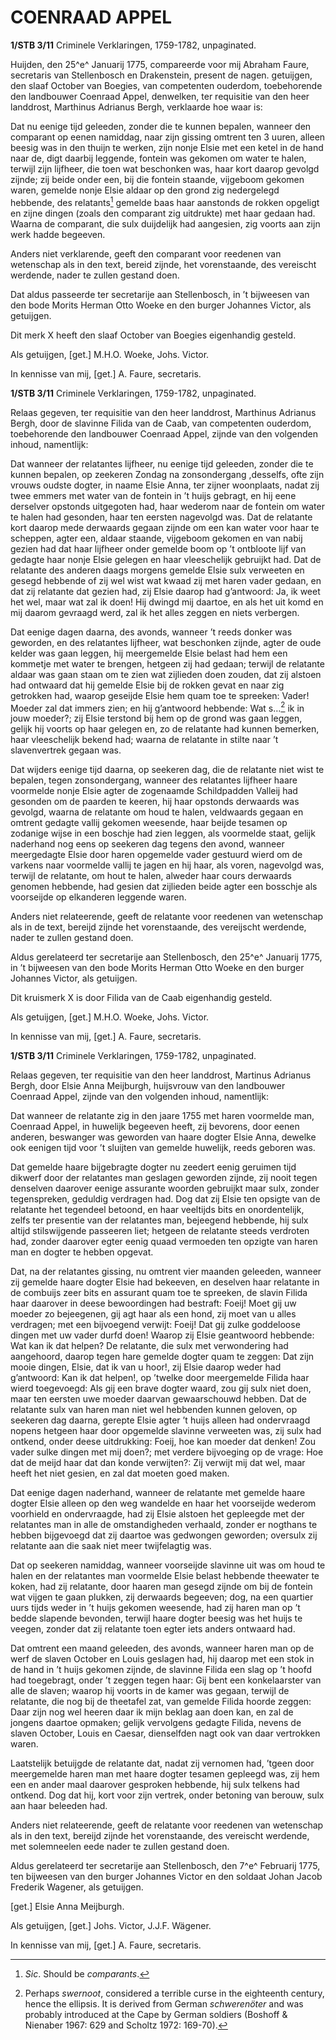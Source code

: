 # COENRAAD APPEL

**1/STB 3/11** Criminele Verklaringen, 1759-1782, unpaginated.

Huijden, den 25^e^ Januarij 1775, compareerde voor mij Abraham Faure, secretaris van Stellenbosch en Drakenstein, present de nagen. getuijgen, den slaaf October van Boegies, van competenten ouderdom, toebehorende den landbouwer Coenraad Appel, denwelken, ter requisitie van den heer landdrost, Marthinus Adrianus Bergh, verklaarde hoe waar is:

Dat nu eenige tijd geleeden, zonder die te kunnen bepalen, wanneer den comparant op eenen namiddag, naar zijn gissing omtrent ten 3 uuren, alleen beesig was in den thuijn te werken, zijn nonje Elsie met een ketel in de hand naar de, digt daarbij leggende, fontein was gekomen om water te halen, terwijl zijn lijfheer, die toen wat beschonken was, haar kort daarop gevolgd zijnde; zij beide onder een, bij die fontein staande, vijgeboom gekomen waren, gemelde nonje Elsie aldaar op den grond zig nedergelegd hebbende, des relatants[^1] gemelde baas haar aanstonds de rokken opgeligt en zijne dingen (zoals den comparant zig uitdrukte) met haar gedaan had. Waarna de comparant, die sulx duijdelijk had aangesien, zig voorts aan zijn werk hadde begeeven.

Anders niet verklarende, geeft den comparant voor reedenen van wetenschap als in den text, bereid zijnde, het vorenstaande, des vereischt werdende, nader te zullen gestand doen.

Dat aldus passeerde ter secretarije aan Stellenbosch, in ’t bijweesen van den bode Morits Herman Otto Woeke en den burger Johannes Victor, als getuijgen.

Dit merk X heeft den slaaf October van Boegies eigenhandig gesteld.

Als getuijgen, \[get.\] M.H.O. Woeke, Johs. Victor.

In kennisse van mij, \[get.\] A. Faure, secretaris.

**1/STB 3/11** Criminele Verklaringen, 1759-1782, unpaginated.

Relaas gegeven, ter requisitie van den heer landdrost, Marthinus Adrianus Bergh, door de slavinne Filida van de Caab, van competenten ouderdom, toebehorende den landbouwer Coenraad Appel, zijnde van den volgenden inhoud, namentlijk:

Dat wanneer der relatantes lijfheer, nu eenige tijd geleeden, zonder die te kunnen bepalen, op zeekeren Zondag na zonsondergang ,desselfs, ofte zijn vrouws oudste dogter, in naame Elsie Anna, ter zijner woonplaats, nadat zij twee emmers met water van de fontein in ’t huijs gebragt, en hij eene derselver opstonds uitgegoten had, haar wederom naar de fontein om water te halen had gesonden, haar ten eersten nagevolgd was. Dat de relatante kort daarop mede derwaards gegaan zijnde om een kan water voor haar te scheppen, agter een, aldaar staande, vijgeboom gekomen en van nabij gezien had dat haar lijfheer onder gemelde boom op ’t ontbloote lijf van gedagte haar nonje Elsie gelegen en haar vleeschelijk gebruijkt had. Dat de relatante des anderen daags morgens gemelde Elsie sulx verweeten en gesegd hebbende of zij wel wist wat kwaad zij met haren vader gedaan, en dat zij relatante dat gezien had, zij Elsie daarop had g’antwoord: Ja, ik weet het wel, maar wat zal ik doen! Hij dwingd mij daartoe, en als het uit komd en mij daarom gevraagd werd, zal ik het alles zeggen en niets verbergen.

Dat eenige dagen daarna, des avonds, wanneer ’t reeds donker was geworden, en des relatantes lijfheer, wat beschonken zijnde, agter de oude kelder was gaan leggen, hij meergemelde Elsie belast had hem een kommetje met water te brengen, hetgeen zij had gedaan; terwijl de relatante aldaar was gaan staan om te zien wat zijlieden doen zouden, dat zij alstoen had ontwaard dat hij gemelde Elsie bij de rokken gevat en naar zig getrokken had, waarop geseijde Elsie hem quam toe te spreeken: Vader! Moeder zal dat immers zien; en hij g’antwoord hebbende: Wat s…[^2] ik in jouw moeder?; zij Elsie terstond bij hem op de grond was gaan leggen, gelijk hij voorts op haar gelegen en, zo de relatante had kunnen bemerken, haar vleeschelijk bekend had; waarna de relatante in stilte naar ’t slavenvertrek gegaan was.

Dat wijders eenige tijd daarna, op seekeren dag, die de relatante niet wist te bepalen, tegen zonsondergang, wanneer des relatantes lijfheer haare voormelde nonje Elsie agter de zogenaamde Schildpadden Valleij had gesonden om de paarden te keeren, hij haar opstonds derwaards was gevolgd, waarna de relatante om houd te halen, veldwaards gegaan en omtrent gedagte vallij gekomen weesende, haar beijde tesamen op zodanige wijse in een boschje had zien leggen, als voormelde staat, gelijk naderhand nog eens op seekeren dag tegens den avond, wanneer meergedagte Elsie door haren opgemelde vader gestuurd wierd om de varkens naar voormelde vallij te jagen en hij haar, als voren, nagevolgd was, terwijl de relatante, om hout te halen, alweder haar cours derwaards genomen hebbende, had gesien dat zijlieden beide agter een bosschje als voorseijde op elkanderen leggende waren.

Anders niet relateerende, geeft de relatante voor reedenen van wetenschap als in de text, bereijd zijnde het vorenstaande, des vereijscht werdende, nader te zullen gestand doen.

Aldus gerelateerd ter secretarije aan Stellenbosch, den 25^e^ Januarij 1775, in ’t bijweesen van den bode Morits Herman Otto Woeke en den burger Johannes Victor, als getuijgen.

Dit kruismerk X is door Filida van de Caab eigenhandig gesteld.

Als getuijgen, \[get.\] M.H.O. Woeke, Johs. Victor.

In kennisse van mij, \[get.\] A. Faure, secretaris.

**1/STB 3/11** Criminele Verklaringen, 1759-1782, unpaginated.

Relaas gegeven, ter requisitie van den heer landdrost, Martinus Adrianus Bergh, door Elsie Anna Meijburgh, huijsvrouw van den landbouwer Coenraad Appel, zijnde van den volgenden inhoud, namentlijk:

Dat wanneer de relatante zig in den jaare 1755 met haren voormelde man, Coenraad Appel, in huwelijk begeeven heeft, zij bevorens, door eenen anderen, beswanger was geworden van haare dogter Elsie Anna, dewelke ook eenigen tijd voor ’t sluijten van gemelde huwelijk, reeds geboren was.

Dat gemelde haare bijgebragte dogter nu zeedert eenig geruimen tijd dikwerf door der relatantes man geslagen geworden zijnde, zij nooit tegen denselven daarover eenige assurante woorden gebruijkt maar sulx, zonder tegenspreken, geduldig verdragen had. Dog dat zij Elsie ten opsigte van de relatante het tegendeel betoond, en haar veeltijds bits en onordentelijk, zelfs ter presentie van der relatantes man, bejeegend hebbende, hij sulx altijd stilswijgende passeeren liet; hetgeen de relatante steeds verdroten had, zonder daarover egter eenig quaad vermoeden ten opzigte van haren man en dogter te hebben opgevat.

Dat, na der relatantes gissing, nu omtrent vier maanden geleeden, wanneer zij gemelde haare dogter Elsie had bekeeven, en deselven haar relatante in de combuijs zeer bits en assurant quam toe te spreeken, de slavin Filida haar daarover in deese bewoordingen had bestraft: Foeij! Moet gij uw moeder zo bejeegenen, gij agt haar als een hond, zij moet van u alles verdragen; met een bijvoegend verwijt: Foeij! Dat gij zulke goddeloose dingen met uw vader durfd doen! Waarop zij Elsie geantwoord hebbende: Wat kan ik dat helpen? De relatante, die sulx met verwondering had aangehoord, daarop tegen hare gemelde dogter quam te zeggen: Dat zijn mooie dingen, Elsie, dat ik van u hoor!, zij Elsie daarop weder had g’antwoord: Kan ik dat helpen!, op ’twelke door meergemelde Filida haar wierd toegevoegd: Als gij een brave dogter waard, zou gij sulx niet doen, maar ten eersten uwe moeder daarvan gewaarschouwd hebben. Dat de relatante sulx van haren man niet wel hebbenden kunnen geloven, op seekeren dag daarna, gerepte Elsie agter ’t huijs alleen had ondervraagd nopens hetgeen haar door opgemelde slavinne verweeten was, zij sulx had ontkend, onder deese uitdrukking: Foeij, hoe kan moeder dat denken! Zou vader sulke dingen met mij doen?; met verdere bijvoeging op de vrage: Hoe dat de meijd haar dat dan konde verwijten?: Zij verwijt mij dat wel, maar heeft het niet gesien, en zal dat moeten goed maken.

Dat eenige dagen naderhand, wanneer de relatante met gemelde haare dogter Elsie alleen op den weg wandelde en haar het voorseijde wederom voorhield en ondervraagde, had zij Elsie alstoen het gepleegde met der relatantes man in alle de omstandigheden verhaald, zonder er nogthans te hebben bijgevoegd dat zij daartoe was gedwongen geworden; oversulx zij relatante aan die saak niet meer twijfelagtig was.

Dat op seekeren namiddag, wanneer voorseijde slavinne uit was om houd te halen en der relatantes man voormelde Elsie belast hebbende theewater te koken, had zij relatante, door haaren man gesegd zijnde om bij de fontein wat vijgen te gaan plukken, zij derwaards begeeven; dog, na een quartier uurs tijds weder in ’t huijs gekomen weesende, had zij haren man op ’t bedde slapende bevonden, terwijl haare dogter beesig was het huijs te veegen, zonder dat zij relatante toen egter iets anders ontwaard had.

Dat omtrent een maand geleeden, des avonds, wanneer haren man op de werf de slaven October en Louis geslagen had, hij daarop met een stok in de hand in ’t huijs gekomen zijnde, de slavinne Filida een slag op ’t hoofd had toegebragt, onder ’t zeggen tegen haar: Gij bent een konkelaarster van alle de slaven; waarop hij voorts in de kamer was gegaan, terwijl de relatante, die nog bij de theetafel zat, van gemelde Filida hoorde zeggen: Daar zijn nog wel heeren daar ik mijn beklag aan doen kan, en zal de jongens daartoe opmaken; gelijk vervolgens gedagte Filida, nevens de slaven October, Louis en Caesar, dienselfden nagt ook van daar vertrokken waren.

Laatstelijk betuijgde de relatante dat, nadat zij vernomen had, ’tgeen door meergemelde haren man met haare dogter tesamen gepleegd was, zij hem een en ander maal daarover gesproken hebbende, hij sulx telkens had ontkend. Dog dat hij, kort voor zijn vertrek, onder betoning van berouw, sulx aan haar beleeden had.

Anders niet relateerende, geeft de relatante voor reedenen van wetenschap als in den text, bereijd zijnde het vorenstaande, des vereischt werdende, met solemneelen eede nader te zullen gestand doen.

Aldus gerelateerd ter secretarije aan Stellenbosch, den 7^e^ Februarij 1775, ten bijweesen van den burger Johannes Victor en den soldaat Johan Jacob Frederik Wagener, als getuijgen.

\[get.\] Elsie Anna Meijburgh.

Als getuijgen, \[get.\] Johs. Victor, J.J.F. Wägener.

In kennisse van mij, \[get.\] A. Faure, secretaris.

[^1]: *Sic*. Should be *comparants*.

[^2]: Perhaps *swernoot*, considered a terrible curse in the eighteenth century, hence the ellipsis. It is derived from German *schwerenöter* and was probably introduced at the Cape by German soldiers (Boshoff & Nienaber 1967: 629 and Scholtz 1972: 169-70).